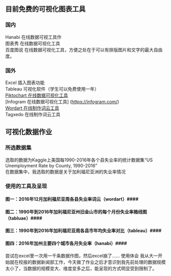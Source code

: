 
## 目前免费的可视化图表工具 ##
### 国内 ###
Hanabi 在线数据可视工具作  
图表秀 在线数据可视化工具  
百度图说 在线数据可视化工具，方便之处在于可以有排版图片和文字的最大自由度。  

### 国外 ###
Excel 插入图表功能  
Tableau 可视化软件（学生可以免费使用一年）  
[Piktochart 在线数据可视化工具](https://piktochart.com/)  
[Infogram 在线数据可视化工具] (https://infogram.com/)  
[Wordart 在线制作词云工具](https://wordart.com/)  
Tagxedo 在线制作词云工具  
## 可视化数据作业 ##
### 所选数据集 ###
选取的数据为Kaggle上美国每1990-2016年各个县失业率的统计数据集“US Unemployment Rate by County, 1990-2016”   
在数据集中，我选取的数据是关于加利福尼亚洲的失业率情况  
### 使用的工具及呈现 ###
#### 图一：2016年12月加利福尼亚周各县失业率词云（wordart）####
#### 图二：1990年到2016年加利福尼亚州旧金山市的每个月份失业率箱线图（tabluae）####
#### 图三：1990年到2016年加利福尼亚周各县市年均失业率对比（tableau）####
#### 图四：2016年加州主要四个城市各月失业率（hanabi）####

尝试在excel里一次用一千条数据作图，然后excel崩了……
使用体会
我从大一开始就在校报的数据新闻部工作，今天做了作业之后才意识到我先前处理的数据规模太小了，当数据的规模变大、维度变多之后，能呈现的方式明显受到限制了。
